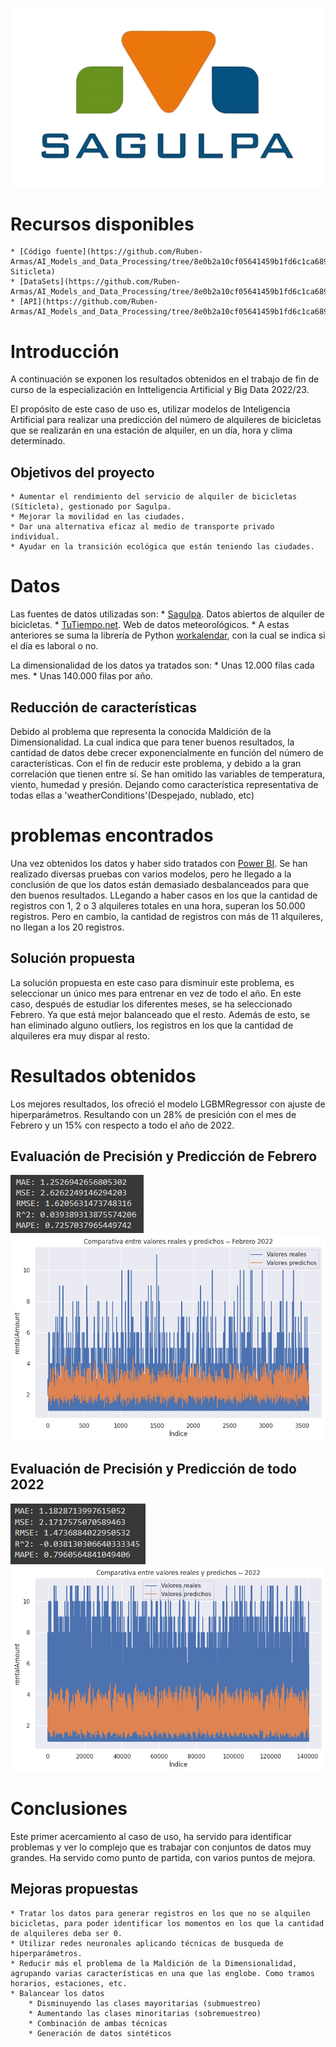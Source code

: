 ![Imagen de Sagulpa](img/SAGULPA.png)

# Recursos disponibles
	* [Código fuente](https://github.com/Ruben-Armas/AI_Models_and_Data_Processing/tree/8e0b2a10cf05641459b1fd6c1ca6895a79e05ce9/Trabajo_final_IA_BigData-Siticleta)
	* [DataSets](https://github.com/Ruben-Armas/AI_Models_and_Data_Processing/tree/8e0b2a10cf05641459b1fd6c1ca6895a79e05ce9/DataSets/Sagulpa/S%C3%ADticleta)
	* [API](https://github.com/Ruben-Armas/AI_Models_and_Data_Processing/tree/8e0b2a10cf05641459b1fd6c1ca6895a79e05ce9/Api)


# Introducción
A continuación se exponen los resultados obtenidos en el trabajo de fin de curso de la especialización en Intteligencia Artificial y Big Data 2022/23.

El propósito de este caso de uso es, utilizar modelos de Inteligencia Artificial para realizar una predicción del número de alquileres de bicicletas que se realizarán en una estación de alquiler, en un día, hora y clima determinado.

## Objetivos del proyecto
	* Aumentar el rendimiento del servicio de alquiler de bicicletas (Síticleta), gestionado por Sagulpa.
	* Mejorar la movilidad en las ciudades.
	* Dar una alternativa eficaz al medio de transporte privado individual.
	* Ayudar en la transición ecológica que están teniendo las ciudades.


# Datos
Las fuentes de datos utilizadas son:
	* [Sagulpa](https://www.sagulpa.com/datos-abiertos). Datos abiertos de alquiler de bicicletas. 
	* [TuTiempo.net](https://www.tutiempo.net/registros/gclp/1-diciembre-2019.html). Web de datos meteorológicos.
	* A estas anteriores se suma la librería de Python [workalendar](https://github.com/workalendar/workalendar), con la cual se indica si el día es laboral o no.

La dimensionalidad de los datos ya tratados son:
	* Unas 12.000 filas cada mes.
	* Unas 140.000 filas por año.

## Reducción de características
Debido al problema que representa la conocida Maldición de la Dimensionalidad. La cual indica que para tener buenos resultados, la cantidad de datos debe crecer exponencialmente en función del número de características.
Con el fin de reducir este problema, y debido a la gran correlación que tienen entre sí.
Se han omitido las variables de temperatura, viento, humedad y presión.
Dejando como característica representativa de todas ellas a 'weatherConditions'(Despejado, nublado, etc)


# problemas encontrados
Una vez obtenidos los datos y haber sido tratados con [Power BI](https://powerbi.microsoft.com/es-es/desktop/).
Se han realizado diversas pruebas con varios modelos, pero he llegado a la conclusión de que los datos están demasiado desbalanceados para que den buenos resultados.
LLegando a haber casos en los que la cantidad de registros con 1, 2 o 3 alquileres totales en una hora, superan los 50.000 registros. Pero en cambio, la cantidad de registros con más de 11 alquileres, no llegan a los 20 registros.

## Solución propuesta
La solución propuesta en este caso para disminuir este problema, es seleccionar un único mes para entrenar en vez de todo el año.
En este caso, después de estudiar los diferentes meses, se ha seleccionado Febrero. Ya que está mejor balanceado que el resto.
Además de esto, se han eliminado alguno outliers, los registros en los que la cantidad de alquileres era muy dispar al resto.


# Resultados obtenidos
Los mejores resultados, los ofreció el modelo LGBMRegressor con ajuste de hiperparámetros.
Resultando con un 28% de presición con el mes de Febrero y un 15% con respecto a todo el año de 2022.

## Evaluación de Precisión y Predicción de Febrero
![Presición de Febrero](img/metric_02.png) ![Comparativa entre la Predicción y datos Reales de Febrero](img/pred_02.png)

## Evaluación de Precisión y Predicción de todo 2022
![Presición de 2022](img/metric_2022.png) ![Comparativa entre la Predicción y datos Reales de 2022](img/pred_2022.png)


# Conclusiones
Este primer acercamiento al caso de uso, ha servido para identificar problemas y ver lo complejo que es trabajar con conjuntos de datos muy grandes.
Ha servido como punto de partida, con varios puntos de mejora.

## Mejoras propuestas
	* Tratar los datos para generar registros en los que no se alquilen bicicletas, para poder identificar los momentos en los que la cantidad de alquileres deba ser 0.
	* Utilizar redes neuronales aplicando técnicas de busqueda de hiperparámetros.
	* Reducir más el problema de la Maldición de la Dimensionalidad, agrupando varias características en una que las englobe. Como tramos horarios, estaciones, etc.
	* Balancear los datos
		* Disminuyendo las clases mayoritarias (submuestreo)
		* Aumentando las clases minoritarias (sobremuestreo)
		* Combinación de ambas técnicas
		* Generación de datos sintéticos